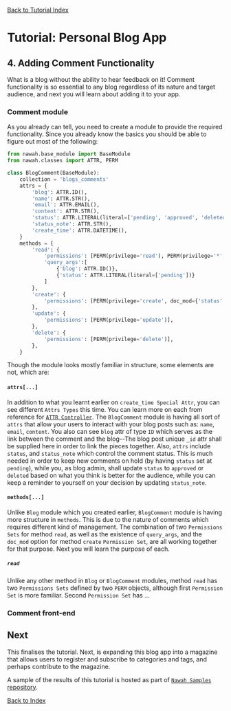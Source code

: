 [Back to Tutorial Index](./README.md)

# Tutorial: Personal Blog App

## 4. Adding Comment Functionality
What is a blog without the ability to hear feedback on it! Comment functionality is so essential to any blog regardless of its nature and target audience, and next you will learn about adding it to your app.

### Comment module
As you already can tell, you need to create a module to provide the required functionality. Since you already know the basics you should be able to figure out most of the following:
```python
from nawah.base_module import BaseModule
from nawah.classes import ATTR, PERM

class BlogComment(BaseModule):
    collection = 'blogs_comments'
    attrs = {
        'blog': ATTR.ID(),
        'name': ATTR.STR(),
        'email': ATTR.EMAIL(),
        'content': ATTR.STR(),
        'status': ATTR.LITERAL(literal=['pending', 'approved', 'deleted']),
        'status_note': ATTR.STR(),
        'create_time': ATTR.DATETIME(),
    }
    methods = {
        'read': {
            'permissions': [PERM(privilege='read'), PERM(privilege='*', query_mod={'status':'approved'})],
            'query_args':[
                {'blog': ATTR.ID()},
                {'status': ATTR.LITERAL(literal=['pending'])}
            ]
        },
        'create': {
            'permissions': [PERM(privilege='create', doc_mod={'status':'pending', 'status_note':''})],
        },
        'update': {
            'permissions': [PERM(privilege='update')],
        },
        'delete': {
            'permissions': [PERM(privilege='delete')],
        },
    }
```

Though the module looks mostly familiar in structure, some elements are not, which are:

#### `attrs[...]`
In addition to what you learnt earlier on `create_time Special Attr`, you can see different `Attrs Types` this time. You can learn more on each from reference for [`ATTR Controller`](/reference/controllers/ATTR.md). The `BlogComment` module is having all sort of `attrs` that allow your users to interact with your blog posts such as: `name`, `email`, `content`. You also can see `blog` attr of type `ID` which serves as the link between the comment and the blog--The blog post unique `_id` attr shall be supplied here in order to link the pieces together. Also, `attrs` include `status`, and `status_note` which control the comment status. This is much needed in order to keep new comments on hold (by having `status` set at `pending`), while you, as blog admin, shall update `status` to `approved` or `deleted` based on what you think is better for the audience, while you can keep a reminder to yourself on your decision by updating `status_note`.

#### `methods[...]`
Unlike `Blog` module which you created earlier, `BlogComment` module is having more structure in `methods`. This is due to the nature of comments which requires different kind of management. The combination of two `Permissions Sets` for method `read`, as well as the existence of `query_args`, and the `doc_mod` option for method `create` `Permission Set`, are all working together for that purpose. Next you will learn the purpose of each.

##### `read`
Unlike any other method in `Blog` or `BlogComment` modules, method `read` has two `Permissions Sets` defined by two `PERM` objects, although first `Permission Set` is more familiar. Second `Permission Set` has ...

### Comment front-end

## Next
This finalises the tutorial. Next, is expanding this blog app into a magazine that allows users to register and subscribe to categories and tags, and perhaps contribute to the magazine.

A sample of the results of this tutorial is hosted as part of [`Nawah Samples` repository](https://github.com/nawah-io/nawah_samples/).

[Back to Index](../README.md)